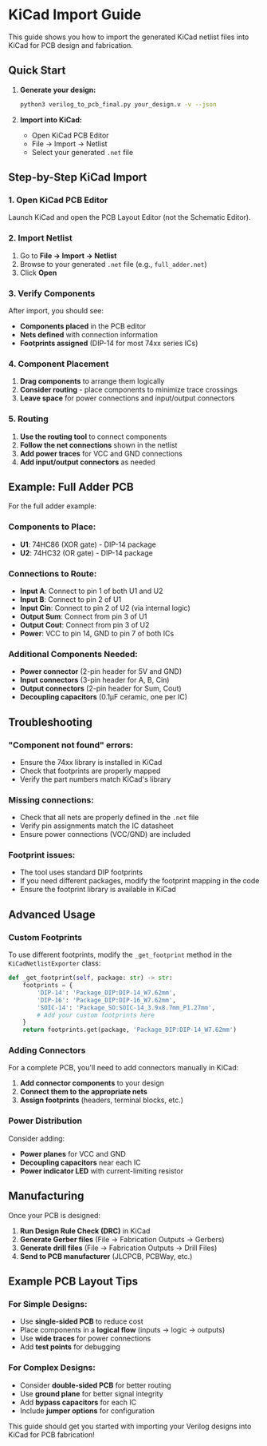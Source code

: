 # KiCad Import Guide

This guide shows you how to import the generated KiCad netlist files into KiCad for PCB design and fabrication.

## Quick Start

1. **Generate your design:**
   ```bash
   python3 verilog_to_pcb_final.py your_design.v -v --json
   ```

2. **Import into KiCad:**
   - Open KiCad PCB Editor
   - File → Import → Netlist
   - Select your generated `.net` file

## Step-by-Step KiCad Import

### 1. Open KiCad PCB Editor

Launch KiCad and open the PCB Layout Editor (not the Schematic Editor).

### 2. Import Netlist

1. Go to **File → Import → Netlist**
2. Browse to your generated `.net` file (e.g., `full_adder.net`)
3. Click **Open**

### 3. Verify Components

After import, you should see:
- **Components placed** in the PCB editor
- **Nets defined** with connection information
- **Footprints assigned** (DIP-14 for most 74xx series ICs)

### 4. Component Placement

1. **Drag components** to arrange them logically
2. **Consider routing** - place components to minimize trace crossings
3. **Leave space** for power connections and input/output connectors

### 5. Routing

1. **Use the routing tool** to connect components
2. **Follow the net connections** shown in the netlist
3. **Add power traces** for VCC and GND connections
4. **Add input/output connectors** as needed

## Example: Full Adder PCB

For the full adder example:

### Components to Place:
- **U1**: 74HC86 (XOR gate) - DIP-14 package
- **U2**: 74HC32 (OR gate) - DIP-14 package

### Connections to Route:
- **Input A**: Connect to pin 1 of both U1 and U2
- **Input B**: Connect to pin 2 of U1
- **Input Cin**: Connect to pin 2 of U2 (via internal logic)
- **Output Sum**: Connect from pin 3 of U1
- **Output Cout**: Connect from pin 3 of U2
- **Power**: VCC to pin 14, GND to pin 7 of both ICs

### Additional Components Needed:
- **Power connector** (2-pin header for 5V and GND)
- **Input connectors** (3-pin header for A, B, Cin)
- **Output connectors** (2-pin header for Sum, Cout)
- **Decoupling capacitors** (0.1µF ceramic, one per IC)

## Troubleshooting

### "Component not found" errors:
- Ensure the 74xx library is installed in KiCad
- Check that footprints are properly mapped
- Verify the part numbers match KiCad's library

### Missing connections:
- Check that all nets are properly defined in the `.net` file
- Verify pin assignments match the IC datasheet
- Ensure power connections (VCC/GND) are included

### Footprint issues:
- The tool uses standard DIP footprints
- If you need different packages, modify the footprint mapping in the code
- Ensure the footprint library is available in KiCad

## Advanced Usage

### Custom Footprints

To use different footprints, modify the `_get_footprint` method in the `KiCadNetlistExporter` class:

```python
def _get_footprint(self, package: str) -> str:
    footprints = {
        'DIP-14': 'Package_DIP:DIP-14_W7.62mm',
        'DIP-16': 'Package_DIP:DIP-16_W7.62mm',
        'SOIC-14': 'Package_SO:SOIC-14_3.9x8.7mm_P1.27mm',
        # Add your custom footprints here
    }
    return footprints.get(package, 'Package_DIP:DIP-14_W7.62mm')
```

### Adding Connectors

For a complete PCB, you'll need to add connectors manually in KiCad:

1. **Add connector components** to your design
2. **Connect them to the appropriate nets**
3. **Assign footprints** (headers, terminal blocks, etc.)

### Power Distribution

Consider adding:
- **Power planes** for VCC and GND
- **Decoupling capacitors** near each IC
- **Power indicator LED** with current-limiting resistor

## Manufacturing

Once your PCB is designed:

1. **Run Design Rule Check (DRC)** in KiCad
2. **Generate Gerber files** (File → Fabrication Outputs → Gerbers)
3. **Generate drill files** (File → Fabrication Outputs → Drill Files)
4. **Send to PCB manufacturer** (JLCPCB, PCBWay, etc.)

## Example PCB Layout Tips

### For Simple Designs:
- Use **single-sided PCB** to reduce cost
- Place components in a **logical flow** (inputs → logic → outputs)
- Use **wide traces** for power connections
- Add **test points** for debugging

### For Complex Designs:
- Consider **double-sided PCB** for better routing
- Use **ground plane** for better signal integrity
- Add **bypass capacitors** for each IC
- Include **jumper options** for configuration

This guide should get you started with importing your Verilog designs into KiCad for PCB fabrication!
